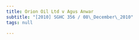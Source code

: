```yaml
---
title: Orion Oil Ltd v Agus Anwar
subtitle: "[2010] SGHC 356 / 08\_December\_2010"
tags: null

---
```


